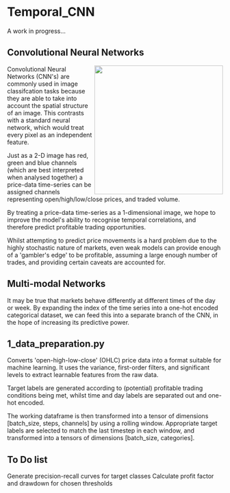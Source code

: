 # Temporal_CNN

A work in progress...

## Convolutional Neural Networks
<img src="https://github.com/colurw/temporal_CNN/assets/66322644/100a003f-288d-4e00-98b7-de1f8aecf0ac" align="right" width="300px"/>

Convolutional Neural Networks (CNN's) are commonly used in image classifcation tasks because they are able to take into account the spatial structure of an image.  This contrasts with a standard neural network, which would treat every pixel as an independent feature.

Just as a 2-D image has red, green and blue channels (which are best interpreted when analysed together) a price-data time-series can be assigned channels representing open/high/low/close prices, and traded volume.

By treating a price-data time-series as a 1-dimensional image, we hope to improve the model's ability to recognise temporal correlations, and therefore predict profitable trading opportunities.  

Whilst attempting to predict price movements is a hard problem due to the highly stochastic nature of markets, even weak models can provide enough of a 'gambler's edge' to be profitable, assuming a large enough number of trades, and providing certain caveats are accounted for.


## Multi-modal Networks 

It may be true that markets behave differently at different times of the day or week.  By expanding the index of the time series into a one-hot encoded categorical dataset, we can feed this into a separate branch of the CNN, in the hope of increasing its predictive power. <br clear="right"/>

## 1_data_preparation.py

Converts 'open-high-low-close' (OHLC) price data into a format suitable for machine learning.  It uses the variance, first-order filters, and significant levels to extract learnable features from the raw data.

Target labels are generated according to (potential) profitable trading conditions being met, whilst time and day labels are separated out and one-hot encoded.  

The working dataframe is then transformed into a tensor of dimensions [batch_size, steps, channels] by using a rolling window.  Appropriate target labels are selected to match the last timestep in each window, and transformed into a tensors of dimensions [batch_size, categories].

## To Do list
Generate precision-recall curves for target classes
Calculate profit factor and drawdown for chosen thresholds
